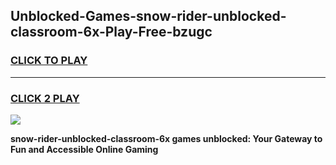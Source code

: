 
## Unblocked-Games-snow-rider-unblocked-classroom-6x-Play-Free-bzugc
<h3>
<a href="https://premium76.site?title=snow-rider-unblocked-classroom-6x&ref=20M">CLICK TO PLAY</a></h3>
<hr>

<h3>
<a href="https://premium76.site?title=snow-rider-unblocked-classroom-6x&ref=20M">CLICK 2 PLAY</a>
  
</h3>

<a href="https://premium76.site?title=snow-rider-unblocked-classroom-6x&ref=19M"><img src="https://clearcache.store/games.png"></a>


**snow-rider-unblocked-classroom-6x games unblocked: Your Gateway to Fun and Accessible Online Gaming**
